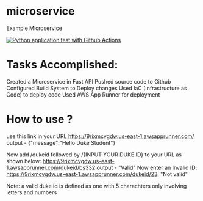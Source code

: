 # microservice
Example Microservice

[![Python application test with Github Actions](https://github.com/BombayBrownBoy09/microservice/actions/workflows/main.yml/badge.svg)](https://github.com/BombayBrownBoy09/microservice/actions/workflows/main.yml)

# Tasks Accomplished:
Created a Microservice in Fast API
Pushed source code to Github
Configured Build System to Deploy changes
Used IaC (Infrastructure as Code) to deploy code
Used AWS App Runner for deployment

# How to use ?
use this link in your URL 
https://9rixmcvgdw.us-east-1.awsapprunner.com/
output - {"message":"Hello Duke Student"}

Now add /dukeid followed by /{INPUT YOUR DUKE ID} to your URL as shown below:
https://9rixmcvgdw.us-east-1.awsapprunner.com/dukeid/bs332
output - "Valid"
Now enter an Invalid ID:
https://9rixmcvgdw.us-east-1.awsapprunner.com/dukeid/23.
"Not valid"

Note: a valid duke id is defined as one with 5 charachters only involving letters and numbers
